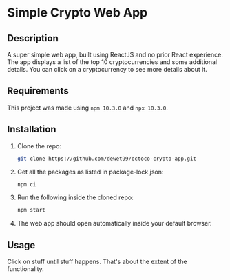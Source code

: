 # Simple Crypto Web App
## Description
A super simple web app, built using ReactJS and no prior React experience. The app displays a list of the top 10 cryptocurrencies and some additional details. You can click on a cryptocurrency to see more details about it.

## Requirements
This project was made using `npm 10.3.0` and `npx 10.3.0`.

## Installation
1. Clone the repo:
    ```bash
    git clone https://github.com/dewet99/octoco-crypto-app.git
    ```
2. Get all the packages as listed in package-lock.json:
    ```bash
    npm ci
    ```

3. Run the following inside the cloned repo:
    ```bash
    npm start
    ```
4. The web app should open automatically inside your default browser.

## Usage
Click on stuff until stuff happens. That's about the extent of the functionality.

